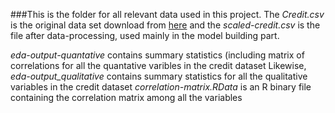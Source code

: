  ###This is the folder for all relevant data used in this project.
 The _Credit.csv_ is the original data set download from [here](http://www-bcf.usc.edu/~gareth/ISL/Credit.csv) and the _scaled-credit.csv_ is the file after data-processing, used mainly in the model building part.
 
 _eda-output-quantative_ contains summary statistics (including matrix of correlations for all the quantative varibles in the credit dataset
 Likewise, _eda-output_qualitative_ contains summary statistics for all the qualitative variables in the credit dataset
 _correlation-matrix.RData_ is an R binary file containing the correlation matrix among all the variables
 
 
